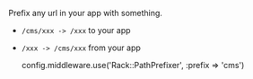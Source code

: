 Prefix any url in your app with something.

 - `/cms/xxx -> /xxx` to your app
 - `/xxx -> /cms/xxx` from your app

    config.middleware.use('Rack::PathPrefixer', :prefix => 'cms')